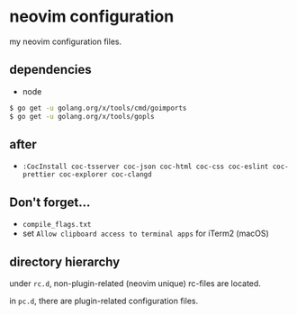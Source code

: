 # neovim configuration

my neovim configuration files.

## dependencies

- node

```sh
$ go get -u golang.org/x/tools/cmd/goimports
$ go get -u golang.org/x/tools/gopls
```

## after

- `:CocInstall coc-tsserver coc-json coc-html coc-css coc-eslint coc-prettier coc-explorer coc-clangd`

## Don't forget...

- `compile_flags.txt`
- set `Allow clipboard access to terminal apps` for iTerm2 (macOS)

## directory hierarchy

under `rc.d`, non-plugin-related (neovim unique) rc-files are located.

in `pc.d`, there are plugin-related configuration files.
